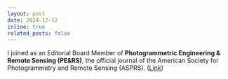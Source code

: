 ```yaml
---
layout: post
date: 2024-12-12
inline: true
related_posts: false
---
```


I joined as an Editorial Board Member of **Photogrammetric Engineering & Remote Sensing (PE&RS)**, the official journal of the American Society for Photogrammetry and Remote Sensing (ASPRS). ([Link](https://my.asprs.org/PERS/PERS/About/Editorial-Board.aspx))<br>
